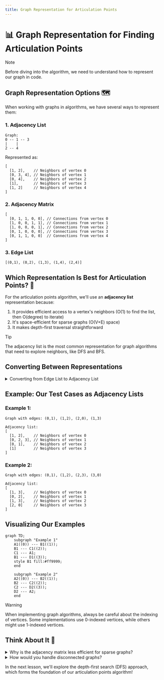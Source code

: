 ```yaml
---
title: Graph Representation for Articulation Points
---
```


# 📊 Graph Representation for Finding Articulation Points

> [!NOTE]
> Before diving into the algorithm, we need to understand how to represent our graph in code.

## Graph Representation Options 🗺️

When working with graphs in algorithms, we have several ways to represent them:

### 1. Adjacency List

```
Graph:
0 -- 1 -- 3
|    |
2 -- 4
```

Represented as:
```
[
  [1, 2],    // Neighbors of vertex 0
  [0, 3, 4], // Neighbors of vertex 1
  [0, 4],    // Neighbors of vertex 2
  [1],       // Neighbors of vertex 3
  [1, 2]     // Neighbors of vertex 4
]
```

### 2. Adjacency Matrix

```
[
  [0, 1, 1, 0, 0], // Connections from vertex 0
  [1, 0, 0, 1, 1], // Connections from vertex 1
  [1, 0, 0, 0, 1], // Connections from vertex 2
  [0, 1, 0, 0, 0], // Connections from vertex 3
  [0, 1, 1, 0, 0]  // Connections from vertex 4
]
```

### 3. Edge List

```
[(0,1), (0,2), (1,3), (1,4), (2,4)]
```

## Which Representation Is Best for Articulation Points? 🤔

For the articulation points algorithm, we'll use an **adjacency list** representation because:

1. It provides efficient access to a vertex's neighbors (O(1) to find the list, then O(degree) to iterate)
2. It's space-efficient for sparse graphs (O(V+E) space)
3. It makes depth-first traversal straightforward

> [!TIP]
> The adjacency list is the most common representation for graph algorithms that need to explore neighbors, like DFS and BFS.

## Converting Between Representations

<details>
<summary>Converting from Edge List to Adjacency List</summary>

```python
def edge_list_to_adj_list(edges, n):
    """
    Convert an edge list to an adjacency list
    
    Args:
        edges: List of (u, v) tuples representing edges
        n: Number of vertices
        
    Returns:
        Adjacency list representation
    """
    adj_list = [[] for _ in range(n)]
    
    for u, v in edges:
        adj_list[u].append(v)
        adj_list[v].append(u)  # For undirected graph
        
    return adj_list
```
</details>

## Example: Our Test Cases as Adjacency Lists

### Example 1:
```
Graph with edges: (0,1), (1,2), (2,0), (1,3)

Adjacency list:
[
  [1, 2],    // Neighbors of vertex 0
  [0, 2, 3], // Neighbors of vertex 1
  [0, 1],    // Neighbors of vertex 2
  [1]        // Neighbors of vertex 3
]
```

### Example 2:
```
Graph with edges: (0,1), (1,2), (2,3), (3,0)

Adjacency list:
[
  [1, 3],    // Neighbors of vertex 0
  [0, 2],    // Neighbors of vertex 1
  [1, 3],    // Neighbors of vertex 2
  [2, 0]     // Neighbors of vertex 3
]
```

## Visualizing Our Examples

```mermaid
graph TD;
    subgraph "Example 1"
    A1((0)) --- B1((1));
    B1 --- C1((2));
    C1 --- A1;
    B1 --- D1((3));
    style B1 fill:#ff9999;
    end
    
    subgraph "Example 2"
    A2((0)) --- B2((1));
    B2 --- C2((2));
    C2 --- D2((3));
    D2 --- A2;
    end
```

> [!WARNING]
> When implementing graph algorithms, always be careful about the indexing of vertices. Some implementations use 0-indexed vertices, while others might use 1-indexed vertices.

## Think About It 🧠

<details>
<summary>Why is the adjacency matrix less efficient for sparse graphs?</summary>

An adjacency matrix always requires O(V²) space regardless of how many edges exist. For sparse graphs (where E << V²), this wastes a lot of space storing zeros for non-existent edges.
</details>

<details>
<summary>How would you handle disconnected graphs?</summary>

When working with potentially disconnected graphs, we need to ensure our algorithm visits all vertices. This is typically done by running our traversal algorithm (like DFS) from each unvisited vertex.
</details>

In the next lesson, we'll explore the depth-first search (DFS) approach, which forms the foundation of our articulation points algorithm! 
